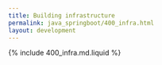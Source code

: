 ```yaml
---
title: Building infrastructure
permalink: java_springboot/400_infra.html
layout: development
---
```

{% include 400_infra.md.liquid %}
